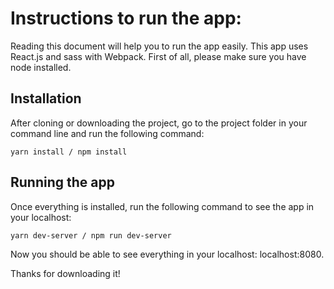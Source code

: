 # Instructions to run the app:

Reading this document will help you to run the app easily.
This app uses React.js and sass with Webpack. First of all, please make sure you have node installed.

## Installation

After cloning or downloading the project, go to the project folder in your command line and  run the following command:

```
yarn install / npm install
```

## Running the app

Once everything is installed, run the following command to see the app in your localhost:

```
yarn dev-server / npm run dev-server
```

Now you should be able to see everything in your localhost: localhost:8080.

Thanks for downloading it!
